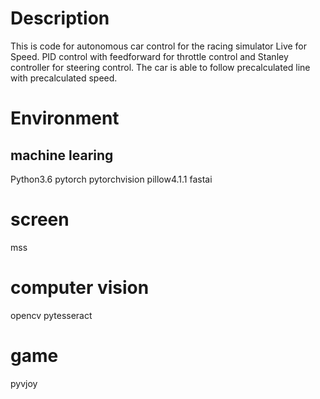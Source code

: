 # Description
This is code for autonomous car control for the racing simulator Live for Speed. PID control with feedforward for throttle control and Stanley controller for steering control. The car is able to follow precalculated line with precalculated speed.
# Environment
## machine learing
Python3.6
pytorch
pytorchvision
pillow4.1.1
fastai
# screen
mss
# computer vision
opencv
pytesseract
# game
pyvjoy

